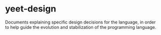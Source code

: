 # yeet-design
Documents explaining specific design decisions for the language, in order to help guide the evolution and stabilization of the programming language.
